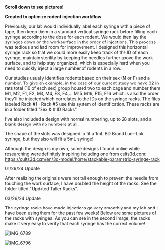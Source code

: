 **Scroll down to see pictures!**

**Created to optimize rodent injection workflow**            

Previously, our lab would individually label each syringe with a piece of tape, then keep them in a standard vertical syringe rack before filling each syringe according to the dose for each rodent. We would then lay the syringes down on the worksurface in the order of injections. This process was tedious and had room for improvement. I designed this horizontal syringe rack so that we could more easily keep track of the ID of each syringe, maintain sterility by keeping the needles further above the work surface, and to help stay organized, which is especially hard when you need to quickly inject a large number of rodents in a row.

Our studies usually identifies rodents based on their sex (M or F) and a number. To give an example, in the case of our current study we have 32 in rats total (16 of each sex) group housed two to each cage and number them M1, M2, F1, F2, M3, M4, F3, F4,... M15, M16, F15, F16 which is also the order they'll be injected which correlates to the IDs on the syringe racks. The files labeled Rack #1 - Rack #5 use this system of identification. These racks are in a folder titled "Sex & # ID Racks"

I've also included a design with normal numbering, up to 28 slots, and a blank design with no numbers at all.

The shape of the slots was designed to fit a 1mL BD Brand Luer-Lok syringe, but they also will fit a 5mL syringe!

Although the design is my own, some designs I found online while researching were definitely inspiring including one from cults3d.com: https://cults3d.com/en/3d-model/home/stackable-parametric-syringe-rack

01/29/24 Update

After realizing the originals were not tall enough to prevent the needle from touching the work surface, I have doubled the height of the racks. See the folder titled "Updated Taller Racks".

03/26/24 Update

The syringe racks have made injections go very smoothly and my lab and I have been using them for the past few weeks! Below are some pictures of the racks with syringes. As you can see in the second image, the racks make it very easy to verify that each syringe has the correct volume!

![IMG_6789](https://github.com/GarrettDenney1/Syringe-Rack-3D-Print/assets/157542891/7510b2c4-02f5-4ebd-81c6-3ada21cbc0f0)

![IMG_6796](https://github.com/GarrettDenney1/Syringe-Rack-3D-Print/assets/157542891/df7117f9-35b9-408e-9881-122f35a68545)
